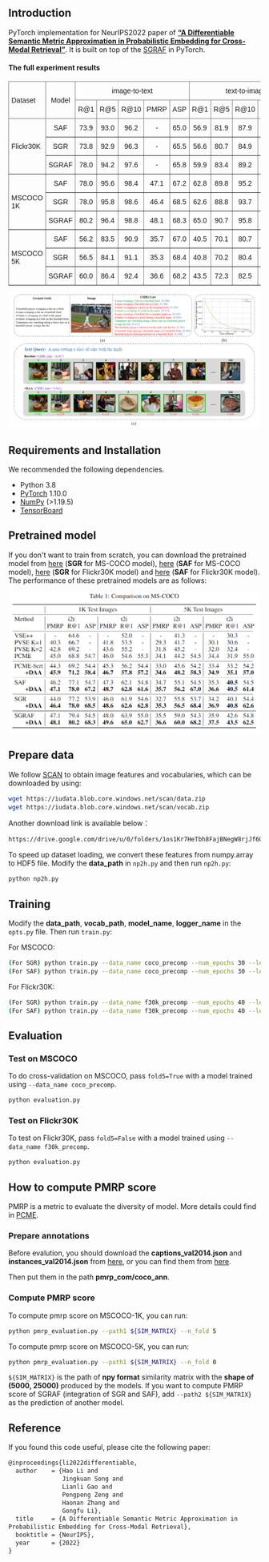 ## Introduction
PyTorch implementation for NeurIPS2022 paper of [**“A Differentiable Semantic Metric Approximation in Probabilistic Embedding for Cross-Modal Retrieval”**](https://proceedings.neurips.cc/paper_files/paper/2022/file/4e786a87e7ae249de2b1aeaf5d8fde82-Paper-Conference.pdf).  It is built on top of the [SGRAF](https://github.com/Paranioar/SGRAF) in PyTorch. 

#### The full experiment results

<style type="text/css">
.tg  {border-collapse:collapse;border-spacing:0;}
.tg td{border-color:black;border-style:solid;border-width:1px;font-family:Arial, sans-serif;font-size:14px;
  overflow:hidden;padding:10px 5px;word-break:normal;}
.tg th{border-color:black;border-style:solid;border-width:1px;font-family:Arial, sans-serif;font-size:14px;
  font-weight:normal;overflow:hidden;padding:10px 5px;word-break:normal;}
.tg .tg-pb0m{border-color:inherit;text-align:center;vertical-align:bottom}
.tg .tg-lboi{border-color:inherit;text-align:left;vertical-align:middle}
.tg .tg-9wq8{border-color:inherit;text-align:center;vertical-align:middle}
</style>
<table class="tg">
<thead>
  <tr>
    <th class="tg-lboi" rowspan="2">Dataset</th>
    <th class="tg-9wq8" rowspan="2">Model</th>
    <th class="tg-pb0m" colspan="5">image-to-text</th>
    <th class="tg-pb0m" colspan="5">text-to-image</th>
  </tr>
  <tr>
    <th class="tg-pb0m">R@1</th>
    <th class="tg-pb0m">R@5</th>
    <th class="tg-pb0m">R@10</th>
    <th class="tg-pb0m">PMRP</th>
    <th class="tg-pb0m">ASP</th>
    <th class="tg-pb0m">R@1</th>
    <th class="tg-pb0m">R@5</th>
    <th class="tg-pb0m">R@10</th>
    <th class="tg-pb0m">PMRP</th>
    <th class="tg-pb0m">ASP</th>
  </tr>
</thead>
<tbody>
  <tr>
    <td class="tg-lboi" rowspan="3">Flickr30K</td>
    <td class="tg-pb0m">SAF</td>
    <td class="tg-pb0m">73.9</td>
    <td class="tg-pb0m">93.0</td>
    <td class="tg-pb0m">96.2</td>
    <td class="tg-pb0m">-</td>
    <td class="tg-pb0m">65.0</td>
    <td class="tg-pb0m">56.9</td>
    <td class="tg-pb0m">81.9</td>
    <td class="tg-pb0m">87.9</td>
    <td class="tg-pb0m">-</td>
    <td class="tg-pb0m">58.4</td>
  </tr>
  <tr>
    <td class="tg-pb0m">SGR</td>
    <td class="tg-pb0m">73.8</td>
    <td class="tg-pb0m">92.9</td>
    <td class="tg-pb0m">96.3</td>
    <td class="tg-pb0m">-</td>
    <td class="tg-pb0m">65.5</td>
    <td class="tg-pb0m">56.6</td>
    <td class="tg-pb0m">80.7</td>
    <td class="tg-pb0m">84.9</td>
    <td class="tg-pb0m">-</td>
    <td class="tg-pb0m">59.0</td>
  </tr>
  <tr>
    <td class="tg-pb0m">SGRAF</td>
    <td class="tg-pb0m">78.0</td>
    <td class="tg-pb0m">94.2</td>
    <td class="tg-pb0m">97.6</td>
    <td class="tg-pb0m">-</td>
    <td class="tg-pb0m">65.8</td>
    <td class="tg-pb0m">59.9</td>
    <td class="tg-pb0m">83.4</td>
    <td class="tg-pb0m">89.2</td>
    <td class="tg-pb0m">-</td>
    <td class="tg-pb0m">59.2</td>
  </tr>
  <tr>
    <td class="tg-lboi" rowspan="3">MSCOCO 1K</td>
    <td class="tg-pb0m">SAF</td>
    <td class="tg-pb0m">78.0</td>
    <td class="tg-pb0m">95.6</td>
    <td class="tg-pb0m">98.4</td>
    <td class="tg-pb0m">47.1</td>
    <td class="tg-pb0m">67.2</td>
    <td class="tg-pb0m">62.8</td>
    <td class="tg-pb0m">89.8</td>
    <td class="tg-pb0m">95.2</td>
    <td class="tg-pb0m">48.7</td>
    <td class="tg-pb0m">61.6</td>
  </tr>
  <tr>
    <td class="tg-pb0m">SGR</td>
    <td class="tg-pb0m">78.0</td>
    <td class="tg-pb0m">95.8</td>
    <td class="tg-pb0m">98.6</td>
    <td class="tg-pb0m">46.4</td>
    <td class="tg-pb0m">68.5</td>
    <td class="tg-pb0m">62.6</td>
    <td class="tg-pb0m">88.8</td>
    <td class="tg-pb0m">93.7</td>
    <td class="tg-pb0m">48.6</td>
    <td class="tg-pb0m">62.8</td>
  </tr>
  <tr>
    <td class="tg-pb0m">SGRAF</td>
    <td class="tg-pb0m">80.2</td>
    <td class="tg-pb0m">96.4</td>
    <td class="tg-pb0m">98.8</td>
    <td class="tg-pb0m">48.1</td>
    <td class="tg-pb0m">68.3</td>
    <td class="tg-pb0m">65.0</td>
    <td class="tg-pb0m">90.7</td>
    <td class="tg-pb0m">95.8</td>
    <td class="tg-pb0m">49.6</td>
    <td class="tg-pb0m">62.7</td>
  </tr>
  <tr>
    <td class="tg-lboi" rowspan="3">MSCOCO 5K</td>
    <td class="tg-pb0m">SAF</td>
    <td class="tg-pb0m">56.2</td>
    <td class="tg-pb0m">83.5</td>
    <td class="tg-pb0m">90.9</td>
    <td class="tg-pb0m">35.7</td>
    <td class="tg-pb0m">67.0</td>
    <td class="tg-pb0m">40.5</td>
    <td class="tg-pb0m">70.1</td>
    <td class="tg-pb0m">80.7</td>
    <td class="tg-pb0m">36.6</td>
    <td class="tg-pb0m">61.4</td>
  </tr>
  <tr>
    <td class="tg-pb0m">SGR</td>
    <td class="tg-pb0m">56.5</td>
    <td class="tg-pb0m">84.1</td>
    <td class="tg-pb0m">91.1</td>
    <td class="tg-pb0m">35.3</td>
    <td class="tg-pb0m">68.4</td>
    <td class="tg-pb0m">40.8</td>
    <td class="tg-pb0m">70.2</td>
    <td class="tg-pb0m">80.4</td>
    <td class="tg-pb0m">36.9</td>
    <td class="tg-pb0m">62.6</td>
  </tr>
  <tr>
    <td class="tg-pb0m">SGRAF</td>
    <td class="tg-pb0m">60.0</td>
    <td class="tg-pb0m">86.4</td>
    <td class="tg-pb0m">92.4</td>
    <td class="tg-pb0m">36.6</td>
    <td class="tg-pb0m">68.2</td>
    <td class="tg-pb0m">43.5</td>
    <td class="tg-pb0m">72.3</td>
    <td class="tg-pb0m">82.5</td>
    <td class="tg-pb0m">37.5</td>
    <td class="tg-pb0m">62.5</td>
  </tr>
</tbody>
</table>


![image](assets/Motivation.png)
## Requirements and Installation
We recommended the following dependencies.

* Python 3.8
* [PyTorch](http://pytorch.org/) 1.10.0
* [NumPy](http://www.numpy.org/) (>1.19.5)
* [TensorBoard](https://github.com/TeamHG-Memex/tensorboard_logger)

## Pretrained model
If you don't want to train from scratch, you can download the pretrained model from [here](https://drive.google.com/file/d/1hCiXyQBrYF7eP7JtNTaHQoqSZ18-mb2X/view?usp=sharing) (**SGR** for MS-COCO model), [here](https://drive.google.com/file/d/1o-Wch7pJMwOyf-RqEvsXgAUBhIO9fv8g/view?usp=sharing) (**SAF** for MS-COCO model), [here](https://drive.google.com/file/d/1Q0Ttw4yViWnupJA1whTAYGYHr-O56D4L/view?usp=sharing) (**SGR** for Flickr30K model) and [here](https://drive.google.com/file/d/1hvixWqDDCbkbBYK28dyZeEI6Nlc0qfAx/view?usp=sharing) (**SAF** for Flickr30K model). The performance of these pretrained models are as follows:

![image](assets/Result-MSCOCO.png)

## Prepare data
We follow [SCAN](https://github.com/kuanghuei/SCAN) to obtain image features and vocabularies, which can be downloaded by using:

```bash
wget https://iudata.blob.core.windows.net/scan/data.zip
wget https://iudata.blob.core.windows.net/scan/vocab.zip
```
Another download link is available below：

```bash
https://drive.google.com/drive/u/0/folders/1os1Kr7HeTbh8FajBNegW8rjJf6GIhFqC
```

To speed up dataset loading, we convert these features from numpy.array to HDF5 file. Modify the **data_path** in `np2h.py` and then run `np2h.py`:
```bash
python np2h.py
```

## Training
Modify the **data_path**, **vocab_path**, **model_name**, **logger_name** in the `opts.py` file. Then run `train.py`:

For MSCOCO:

```bash
(For SGR) python train.py --data_name coco_precomp --num_epochs 30 --learning_rate 0.00015 --lr_update 20 --world_size 4 --module_name SGR --daa_weight 25
(For SAF) python train.py --data_name coco_precomp --num_epochs 30 --learning_rate 0.00015 --lr_update 20 --world_size 4 --module_name SAF --daa_weight 25
```

For Flickr30K:

```bash
(For SGR) python train.py --data_name f30k_precomp --num_epochs 40 --learning_rate 0.0006 --lr_update 30 --world_size 1 --module_name SGR --daa_weight 10
(For SAF) python train.py --data_name f30k_precomp --num_epochs 40 --learning_rate 0.0006 --lr_update 20 --world_size 1 --module_name SAF --daa_weight 10
```

## Evaluation

### Test on MSCOCO
To do cross-validation on MSCOCO, pass `fold5=True` with a model trained using `--data_name coco_precomp`.
```bash
python evaluation.py
```


### Test on Flickr30K
To test on Flickr30K, pass `fold5=False` with a model trained using `--data_name f30k_precomp`.
```bash
python evaluation.py
```

## How to compute PMRP score

PMRP is a metric to evaluate the diversity of model. More details could find in [PCME](https://arxiv.org/abs/2101.05068).

### Prepare annotations
Before evalution, you should download the **captions_val2014.json** and **instances_val2014.json** from [here](https://drive.google.com/drive/folders/16AQLWCDogM50pLMx0YFznmoFCAqiW8q8?usp=drive_link), or you can find them from [here](http://images.cocodataset.org/annotations/annotations_trainval2014.zip). 

Then put them in the path **pmrp_com/coco_ann**.

### Compute PMRP score

To compute pmrp score on MSCOCO-1K, you can run:
```bash
python pmrp_evaluation.py --path1 ${SIM_MATRIX} --n_fold 5
```

To compute pmrp score on MSCOCO-5K, you can run:
```bash
python pmrp_evaluation.py --path1 ${SIM_MATRIX} --n_fold 0
```

```${SIM_MATRIX}``` is the path of **npy format** similarity matrix with the **shape of (5000, 25000)** produced by the models. If you want to compute PMRP score of SGRAF (integration of SGR and SAF), add `--path2 ${SIM_MATRIX}` as the prediction of another model.

## Reference

If you found this code useful, please cite the following paper:
```
@inproceedings{li2022differentiable,
  author    = {Hao Li and
               Jingkuan Song and
               Lianli Gao and
               Pengpeng Zeng and
               Haonan Zhang and
               Gongfu Li},
  title     = {A Differentiable Semantic Metric Approximation in Probabilistic Embedding for Cross-Modal Retrieval},
  booktitle = {NeurIPS},
  year      = {2022}
}
```

